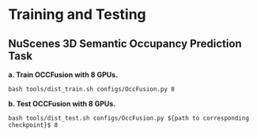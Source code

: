 # Training and Testing

## NuScenes 3D Semantic Occupancy Prediction Task
**a. Train OCCFusion with 8 GPUs.**
```shell
bash tools/dist_train.sh configs/OccFusion.py 8
```
**b. Test OCCFusion with 8 GPUs.**
```shell
bash tools/dist_test.sh configs/OccFusion.py ${path to corresponding checkpoint}$ 8
```
